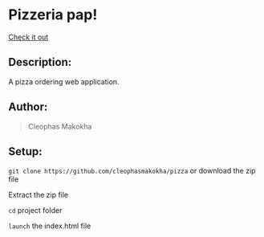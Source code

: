 # Pizzeria pap!
[Check it out](https://cleophasmakokha.github.io/pizza/)

## Description:
A pizza ordering web application.

## Author:
> Cleophas Makokha

## Setup:
`git clone https://github.com/cleophasmakokha/pizza` or download the zip file

Extract the zip file

`cd` project folder

`launch` the index.html file
